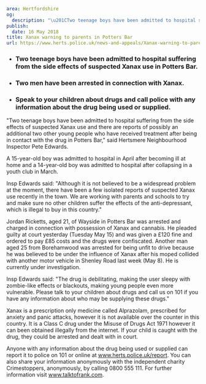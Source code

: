 ```yaml
area: Hertfordshire
og:
  description: "\u201CTwo teenage boys have been admitted to hospital suffering from the side effects of suspected Xanax use and there are reports of possibly an additional two other young people who have received treatment after being in contact with the drug in Potters Bar,\u201D said Hertsmere Neighbourhood Inspector Pete Edwards."
publish:
  date: 16 May 2018
title: Xanax warning to parents in Potters Bar
url: https://www.herts.police.uk/news-and-appeals/Xanax-warning-to-parents-in-Potters-Bar-0220PR
```

* ### Two teenage boys have been admitted to hospital suffering from the side effects of suspected Xanax use in Potters Bar.

 * ### Two men have been arrested in connection with Xanax.

 * ### Speak to your children about drugs and call police with any information about the drug being used or supplied.

"Two teenage boys have been admitted to hospital suffering from the side effects of suspected Xanax use and there are reports of possibly an additional two other young people who have received treatment after being in contact with the drug in Potters Bar," said Hertsmere Neighbourhood Inspector Pete Edwards.

A 15-year-old boy was admitted to hospital in April after becoming ill at home and a 14-year-old boy was admitted to hospital after collapsing in a youth club in March.

Insp Edwards said: "Although it is not believed to be a widespread problem at the moment, there have been a few isolated reports of suspected Xanax use recently in the town. We are working with parents and schools to try and make sure no other children suffer the effects of the anti-depressant, which is illegal to buy in this country."

Jordan Ricketts, aged 21, of Wayside in Potters Bar was arrested and charged in connection with possession of Xanax and cannabis. He pleaded guilty at court yesterday (Tuesday May 15) and was given a £120 fine and ordered to pay £85 costs and the drugs were confiscated. Another man aged 25 from Borehamwood was arrested for being unfit to drive because he was believed to be under the influence of Xanax after his moped collided with another motor vehicle in Shenley Road last week (May 8). He is currently under investigation.

Insp Edwards said: "The drug is debilitating, making the user sleepy with zombie-like effects or blackouts, making young people even more vulnerable. Please talk to your children about drugs and call us on 101 if you have any information about who may be supplying these drugs."

Xanax is a prescription only medicine called Alprazolam, prescribed for anxiety and panic attacks, however it is not available over the counter in this country. It is a Class C drug under the Misuse of Drugs Act 1971 however it can been obtained illegally from the internet. If your child is caught with the drug, they could be arrested and dealt with in court.

Anyone with any information about the drug being used or supplied can report it to police on 101 or online at www.herts.police.uk/report. You can also share your information anonymously with the independent charity Crimestoppers, anonymously, by calling 0800 555 111. For further information visit www.talktofrank.com.
